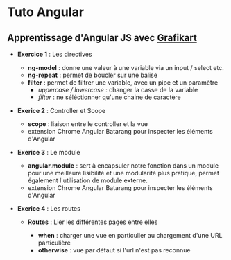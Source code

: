 # Tuto Angular


## Apprentissage d'Angular JS avec [Grafikart](Grafikart)

- **Exercice 1** : Les directives

  - **ng-model** : donne une valeur à une variable via un input / select etc.
  - **ng-repeat** : permet de boucler sur une balise
  - **filter** : permet de filtrer une variable, avec un pipe et un paramètre
    - *uppercase / lowercase* : changer la casse de la variable
    - *filter* : ne séléctionner qu'une chaine de caractère

- **Exerice 2** : Controller et Scope

  - **scope** : liaison entre le controller et la vue
  - extension Chrome Angular Batarang pour inspecter les éléments d'Angular

- **Exerice 3** : Le module

  - **angular.module** : sert à encapsuler notre fonction dans un module pour une meilleure lisibilité et une modularité plus pratique, permet également l'utilisation de module externe.
  - extension Chrome Angular Batarang pour inspecter les éléments d'Angular

- **Exerice 4** : Les routes

  - **Routes** : Lier les différentes pages entre elles

    - **when** : charger une vue en particulier au chargement d'une URL particulière
    - **otherwise** : vue par défaut si l'url n'est pas reconnue
